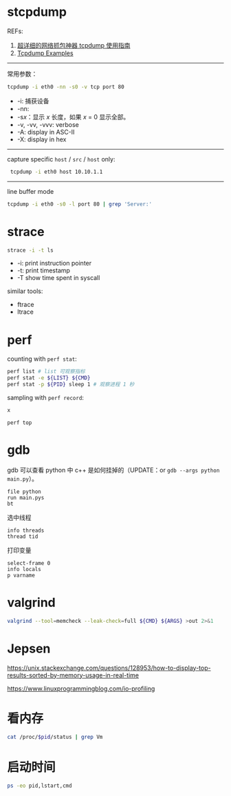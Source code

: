 # stcpdump

REFs:

1. [超详细的网络抓包神器 tcpdump 使用指南](https://juejin.im/post/6844904084168769549)
2. [Tcpdump Examples](https://hackertarget.com/tcpdump-examples/)

---

常用参数：

```bash
tcpdump -i eth0 -nn -s0 -v tcp port 80
```

- -i: 捕获设备
- -nn:
- -s*x*：显示 *x* 长度，如果 *x* = 0 显示全部。
- -v, -vv, -vvv: verbose
- -A: display in ASC-II
- -X: display in hex

---

capture specific `host` / `src` / `host` only:

```bash
 tcpdump -i eth0 host 10.10.1.1
```

---

line buffer mode

```bash
tcpdump -i eth0 -s0 -l port 80 | grep 'Server:'
```

# strace

```bash
strace -i -t ls
```

- -i: print instruction pointer
- -t: print timestamp
- -T show time spent in syscall

similar tools:

- ftrace
- ltrace

# perf

counting with `perf stat`:

```bash
perf list # list 可观察指标
perf stat -e ${LIST} ${CMD}
perf stat -p ${PID} sleep 1 # 观察进程 1 秒
```

sampling with `perf record`:

```bash
x
```

`perf top`

# gdb

gdb 可以查看 python 中 c++ 是如何挂掉的（UPDATE：or `gdb --args python main.py`）。 

```text
file python
run main.pys
bt
```

选中线程

```
info threads
thread tid
```

打印变量

```
select-frame 0
info locals
p varname
```

# valgrind

```bash
valgrind --tool=memcheck --leak-check=full ${CMD} ${ARGS} >out 2>&1
```

# Jepsen

https://unix.stackexchange.com/questions/128953/how-to-display-top-results-sorted-by-memory-usage-in-real-time

https://www.linuxprogrammingblog.com/io-profiling

# 看内存

```bash
cat /proc/$pid/status | grep Vm
```

# 启动时间

```bash
ps -eo pid,lstart,cmd
```

